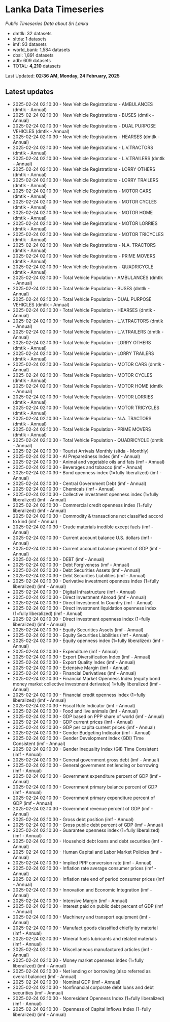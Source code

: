 # Lanka Data Timeseries
*Public Timeseries Data about Sri Lanka*

* dmtlk: 32 datasets
* sltda: 1 datasets
* imf: 93 datasets
* world_bank: 1,584 datasets
* cbsl: 1,891 datasets
* adb: 609 datasets
* TOTAL: **4,210** datasets

Last Updated: **02:36 AM, Monday, 24 February, 2025**

## Latest updates

* 2025-02-24 02:10:30 - New Vehicle Registrations - AMBULANCES (dmtlk - Annual)
* 2025-02-24 02:10:30 - New Vehicle Registrations - BUSES (dmtlk - Annual)
* 2025-02-24 02:10:30 - New Vehicle Registrations - DUAL PURPOSE VEHICLES (dmtlk - Annual)
* 2025-02-24 02:10:30 - New Vehicle Registrations - HEARSES (dmtlk - Annual)
* 2025-02-24 02:10:30 - New Vehicle Registrations - L.V.TRACTORS (dmtlk - Annual)
* 2025-02-24 02:10:30 - New Vehicle Registrations - L.V.TRAILERS (dmtlk - Annual)
* 2025-02-24 02:10:30 - New Vehicle Registrations - LORRY OTHERS (dmtlk - Annual)
* 2025-02-24 02:10:30 - New Vehicle Registrations - LORRY TRAILERS (dmtlk - Annual)
* 2025-02-24 02:10:30 - New Vehicle Registrations - MOTOR CARS (dmtlk - Annual)
* 2025-02-24 02:10:30 - New Vehicle Registrations - MOTOR CYCLES (dmtlk - Annual)
* 2025-02-24 02:10:30 - New Vehicle Registrations - MOTOR HOME (dmtlk - Annual)
* 2025-02-24 02:10:30 - New Vehicle Registrations - MOTOR LORRIES (dmtlk - Annual)
* 2025-02-24 02:10:30 - New Vehicle Registrations - MOTOR TRICYCLES (dmtlk - Annual)
* 2025-02-24 02:10:30 - New Vehicle Registrations - N.A. TRACTORS (dmtlk - Annual)
* 2025-02-24 02:10:30 - New Vehicle Registrations - PRIME MOVERS (dmtlk - Annual)
* 2025-02-24 02:10:30 - New Vehicle Registrations - QUADRICYCLE (dmtlk - Annual)
* 2025-02-24 02:10:30 - Total Vehicle Population - AMBULANCES (dmtlk - Annual)
* 2025-02-24 02:10:30 - Total Vehicle Population - BUSES (dmtlk - Annual)
* 2025-02-24 02:10:30 - Total Vehicle Population - DUAL PURPOSE VEHICLES (dmtlk - Annual)
* 2025-02-24 02:10:30 - Total Vehicle Population - HEARSES (dmtlk - Annual)
* 2025-02-24 02:10:30 - Total Vehicle Population - L.V.TRACTORS (dmtlk - Annual)
* 2025-02-24 02:10:30 - Total Vehicle Population - L.V.TRAILERS (dmtlk - Annual)
* 2025-02-24 02:10:30 - Total Vehicle Population - LORRY OTHERS (dmtlk - Annual)
* 2025-02-24 02:10:30 - Total Vehicle Population - LORRY TRAILERS (dmtlk - Annual)
* 2025-02-24 02:10:30 - Total Vehicle Population - MOTOR CARS (dmtlk - Annual)
* 2025-02-24 02:10:30 - Total Vehicle Population - MOTOR CYCLES (dmtlk - Annual)
* 2025-02-24 02:10:30 - Total Vehicle Population - MOTOR HOME (dmtlk - Annual)
* 2025-02-24 02:10:30 - Total Vehicle Population - MOTOR LORRIES (dmtlk - Annual)
* 2025-02-24 02:10:30 - Total Vehicle Population - MOTOR TRICYCLES (dmtlk - Annual)
* 2025-02-24 02:10:30 - Total Vehicle Population - N.A. TRACTORS (dmtlk - Annual)
* 2025-02-24 02:10:30 - Total Vehicle Population - PRIME MOVERS (dmtlk - Annual)
* 2025-02-24 02:10:30 - Total Vehicle Population - QUADRICYCLE (dmtlk - Annual)
* 2025-02-24 02:10:30 - Tourist Arrivals Monthly (sltda - Monthly)
* 2025-02-24 02:10:30 - AI Preparedness Index (imf - Annual)
* 2025-02-24 02:10:30 - Animal and vegetable oils and fats (imf - Annual)
* 2025-02-24 02:10:30 - Beverages and tobacco (imf - Annual)
* 2025-02-24 02:10:30 - Bond openness index (1=fully liberalized) (imf - Annual)
* 2025-02-24 02:10:30 - Central Government Debt (imf - Annual)
* 2025-02-24 02:10:30 - Chemicals (imf - Annual)
* 2025-02-24 02:10:30 - Collective investment openness index (1=fully liberalized) (imf - Annual)
* 2025-02-24 02:10:30 - Commercial credit openness index (1=fully liberalized) (imf - Annual)
* 2025-02-24 02:10:30 - Commodity & transactions not classified accord to kind (imf - Annual)
* 2025-02-24 02:10:30 - Crude materials inedible except fuels (imf - Annual)
* 2025-02-24 02:10:30 - Current account balance U.S. dollars (imf - Annual)
* 2025-02-24 02:10:30 - Current account balance percent of GDP (imf - Annual)
* 2025-02-24 02:10:30 - DEBT (imf - Annual)
* 2025-02-24 02:10:30 - Debt Forgiveness (imf - Annual)
* 2025-02-24 02:10:30 - Debt Securities Assets (imf - Annual)
* 2025-02-24 02:10:30 - Debt Securities Liabilities (imf - Annual)
* 2025-02-24 02:10:30 - Derivative investment openness index (1=fully liberalized) (imf - Annual)
* 2025-02-24 02:10:30 - Digital Infrastructure (imf - Annual)
* 2025-02-24 02:10:30 - Direct Investment Abroad (imf - Annual)
* 2025-02-24 02:10:30 - Direct Investment In Country (imf - Annual)
* 2025-02-24 02:10:30 - Direct investment liquidation openness index (1=fully liberalized) (imf - Annual)
* 2025-02-24 02:10:30 - Direct investment openness index (1=fully liberalized) (imf - Annual)
* 2025-02-24 02:10:30 - Equity Securities Assets (imf - Annual)
* 2025-02-24 02:10:30 - Equity Securities Liabilities (imf - Annual)
* 2025-02-24 02:10:30 - Equity openness index (1=fully liberalized) (imf - Annual)
* 2025-02-24 02:10:30 - Expenditure (imf - Annual)
* 2025-02-24 02:10:30 - Export Diversification Index (imf - Annual)
* 2025-02-24 02:10:30 - Export Quality Index (imf - Annual)
* 2025-02-24 02:10:30 - Extensive Margin (imf - Annual)
* 2025-02-24 02:10:30 - Financial Derivatives (imf - Annual)
* 2025-02-24 02:10:30 - Financial Market Openness Index (equity bond money market collective investment derivates) 1=fully liberalized (imf - Annual)
* 2025-02-24 02:10:30 - Financial credit openness index (1=fully liberalized) (imf - Annual)
* 2025-02-24 02:10:30 - Fiscal Rule Indicator (imf - Annual)
* 2025-02-24 02:10:30 - Food and live animals (imf - Annual)
* 2025-02-24 02:10:30 - GDP based on PPP share of world (imf - Annual)
* 2025-02-24 02:10:30 - GDP current prices (imf - Annual)
* 2025-02-24 02:10:30 - GDP per capita current prices (imf - Annual)
* 2025-02-24 02:10:30 - Gender Budgeting Indicator (imf - Annual)
* 2025-02-24 02:10:30 - Gender Development Index (GDI) Time Consistent (imf - Annual)
* 2025-02-24 02:10:30 - Gender Inequality Index (GII) Time Consistent (imf - Annual)
* 2025-02-24 02:10:30 - General government gross debt (imf - Annual)
* 2025-02-24 02:10:30 - General government net lending or borrowing (imf - Annual)
* 2025-02-24 02:10:30 - Government expenditure percent of GDP (imf - Annual)
* 2025-02-24 02:10:30 - Government primary balance percent of GDP (imf - Annual)
* 2025-02-24 02:10:30 - Government primary expenditure percent of GDP (imf - Annual)
* 2025-02-24 02:10:30 - Government revenue percent of GDP (imf - Annual)
* 2025-02-24 02:10:30 - Gross debt position (imf - Annual)
* 2025-02-24 02:10:30 - Gross public debt percent of GDP (imf - Annual)
* 2025-02-24 02:10:30 - Guarantee openness index (1=fully liberalized) (imf - Annual)
* 2025-02-24 02:10:30 - Household debt loans and debt securities (imf - Annual)
* 2025-02-24 02:10:30 - Human Capital and Labor Market Policies (imf - Annual)
* 2025-02-24 02:10:30 - Implied PPP conversion rate (imf - Annual)
* 2025-02-24 02:10:30 - Inflation rate average consumer prices (imf - Annual)
* 2025-02-24 02:10:30 - Inflation rate end of period consumer prices (imf - Annual)
* 2025-02-24 02:10:30 - Innovation and Economic Integration (imf - Annual)
* 2025-02-24 02:10:30 - Intensive Margin (imf - Annual)
* 2025-02-24 02:10:30 - Interest paid on public debt percent of GDP (imf - Annual)
* 2025-02-24 02:10:30 - Machinery and transport equipment (imf - Annual)
* 2025-02-24 02:10:30 - Manufact goods classified chiefly by material (imf - Annual)
* 2025-02-24 02:10:30 - Mineral fuels lubricants and related materials (imf - Annual)
* 2025-02-24 02:10:30 - Miscellaneous manufactured articles (imf - Annual)
* 2025-02-24 02:10:30 - Money market openness index (1=fully liberalized) (imf - Annual)
* 2025-02-24 02:10:30 - Net lending or borrowing (also referred as overall balance) (imf - Annual)
* 2025-02-24 02:10:30 - Nominal GDP (imf - Annual)
* 2025-02-24 02:10:30 - Nonfinancial corporate debt loans and debt securities (imf - Annual)
* 2025-02-24 02:10:30 - Nonresident Openness Index (1=fully liberalized) (imf - Annual)
* 2025-02-24 02:10:30 - Openness of Capital Inflows Index (1=fully liberalized) (imf - Annual)